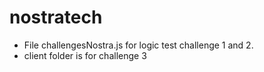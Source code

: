 # nostratech
* File challengesNostra.js for logic test challenge 1 and 2.
* client folder is for challenge 3